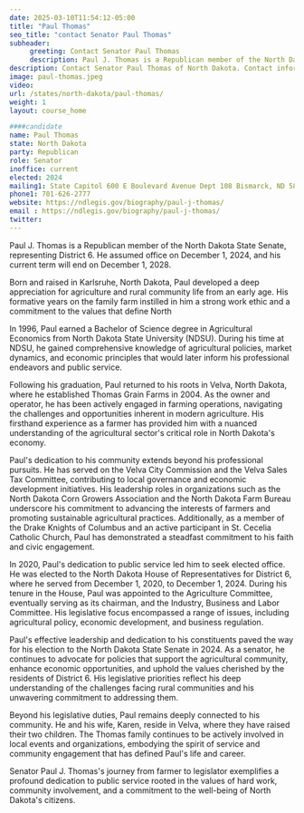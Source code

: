 ```yaml
---
date: 2025-03-10T11:54:12-05:00
title: "Paul Thomas"
seo_title: "contact Senator Paul Thomas"
subheader:
     greeting: Contact Senator Paul Thomas
     description: Paul J. Thomas is a Republican member of the North Dakota State Senate, representing District 6. He assumed office on December 1, 2024, and his current term will end on December 1, 2028. 
description: Contact Senator Paul Thomas of North Dakota. Contact information for Paul Thomas includes email address, phone number, and mailing address.
image: paul-thomas.jpeg
video:
url: /states/north-dakota/paul-thomas/
weight: 1
layout: course_home

####candidate
name: Paul Thomas
state: North Dakota
party: Republican
role: Senator
inoffice: current
elected: 2024
mailing1: State Capitol 600 E Boulevard Avenue Dept 108 Bismarck, ND 58505-0360
phone1: 701-626-2777
website: https://ndlegis.gov/biography/paul-j-thomas/
email : https://ndlegis.gov/biography/paul-j-thomas/
twitter: 
---
```

Paul J. Thomas is a Republican member of the North Dakota State Senate, representing District 6. He assumed office on December 1, 2024, and his current term will end on December 1, 2028. 

Born and raised in Karlsruhe, North Dakota, Paul developed a deep appreciation for agriculture and rural community life from an early age. His formative years on the family farm instilled in him a strong work ethic and a commitment to the values that define North 

In 1996, Paul earned a Bachelor of Science degree in Agricultural Economics from North Dakota State University (NDSU). During his time at NDSU, he gained comprehensive knowledge of agricultural policies, market dynamics, and economic principles that would later inform his professional endeavors and public service. 

Following his graduation, Paul returned to his roots in Velva, North Dakota, where he established Thomas Grain Farms in 2004. As the owner and operator, he has been actively engaged in farming operations, navigating the challenges and opportunities inherent in modern agriculture. His firsthand experience as a farmer has provided him with a nuanced understanding of the agricultural sector's critical role in North Dakota's economy.

Paul's dedication to his community extends beyond his professional pursuits. He has served on the Velva City Commission and the Velva Sales Tax Committee, contributing to local governance and economic development initiatives. His leadership roles in organizations such as the North Dakota Corn Growers Association and the North Dakota Farm Bureau underscore his commitment to advancing the interests of farmers and promoting sustainable agricultural practices. Additionally, as a member of the Drake Knights of Columbus and an active participant in St. Cecelia Catholic Church, Paul has demonstrated a steadfast commitment to his faith and civic engagement. 

In 2020, Paul's dedication to public service led him to seek elected office. He was elected to the North Dakota House of Representatives for District 6, where he served from December 1, 2020, to December 1, 2024. During his tenure in the House, Paul was appointed to the Agriculture Committee, eventually serving as its chairman, and the Industry, Business and Labor Committee. His legislative focus encompassed a range of issues, including agricultural policy, economic development, and business regulation.

Paul's effective leadership and dedication to his constituents paved the way for his election to the North Dakota State Senate in 2024. As a senator, he continues to advocate for policies that support the agricultural community, enhance economic opportunities, and uphold the values cherished by the residents of District 6. His legislative priorities reflect his deep understanding of the challenges facing rural communities and his unwavering commitment to addressing them.

Beyond his legislative duties, Paul remains deeply connected to his community. He and his wife, Karen, reside in Velva, where they have raised their two children. The Thomas family continues to be actively involved in local events and organizations, embodying the spirit of service and community engagement that has defined Paul's life and career. 

Senator Paul J. Thomas's journey from farmer to legislator exemplifies a profound dedication to public service rooted in the values of hard work, community involvement, and a commitment to the well-being of North Dakota's citizens.
